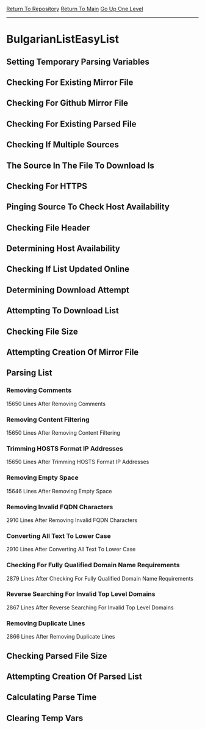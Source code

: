 [Return To Repository](https://github.com/deathbybandaid/piholeparser/)
[Return To Main](https://github.com/deathbybandaid/piholeparser/blob/master/RecentRunLogs/Mainlog.md)
[Go Up One Level](https://github.com/deathbybandaid/piholeparser/blob/master/RecentRunLogs/TopLevelScripts/30-Processing-External-Blacklists.md)
____________________________________
# BulgarianListEasyList
## Setting Temporary Parsing Variables
## Checking For Existing Mirror File
## Checking For Github Mirror File
## Checking For Existing Parsed File
## Checking If Multiple Sources
## The Source In The File To Download Is
## Checking For HTTPS
## Pinging Source To Check Host Availability
## Checking File Header
## Determining Host Availability
## Checking If List Updated Online
## Determining Download Attempt
## Attempting To Download List
## Checking File Size
## Attempting Creation Of Mirror File
## Parsing List
### Removing Comments
15650 Lines After Removing Comments
### Removing Content Filtering
15650 Lines After Removing Content Filtering
### Trimming HOSTS Format IP Addresses
15650 Lines After Trimming HOSTS Format IP Addresses
### Removing Empty Space
15646 Lines After Removing Empty Space
### Removing Invalid FQDN Characters
2910 Lines After Removing Invalid FQDN Characters
### Converting All Text To Lower Case
2910 Lines After Converting All Text To Lower Case
### Checking For Fully Qualified Domain Name Requirements
2879 Lines After Checking For Fully Qualified Domain Name Requirements
### Reverse Searching For Invalid Top Level Domains
2867 Lines After Reverse Searching For Invalid Top Level Domains
### Removing Duplicate Lines
2866 Lines After Removing Duplicate Lines
## Checking Parsed File Size
## Attempting Creation Of Parsed List
## Calculating Parse Time
## Clearing Temp Vars
